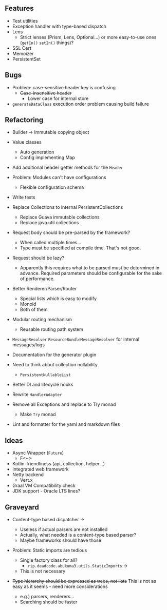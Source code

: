 ## Features

* Test utilities
* Exception handler with type-based dispatch
* Lens
    * Strict lenses (Prism, Lens, Optional...) or more easy-to-use ones (`getIn()` `setIn()` things)?
* SSL Cert
* Memoizer
* PersistentSet


## Bugs

* Problem: case-sensitive header key is confusing
    * ~~Case-insensitive header~~
        * Lower case for internal store
* `generateDataClass` execution order problem causing build failure


## Refactoring

* Builder -> Immutable copying object
* Value classes
    * Auto generation
    * Config implementing Map
* Add additional header getter methods for the `Header`
* Problem: Modules can't have configurations
    * Flexible configuration schema
* Write tests
* Replace Collections to internal PersistentCollections
    * Replace Guava immutable collections
    * Replace java.util collections
* Request body should be pre-parsed by the framework?
    * When called multiple times...
    * Type must be specified at compile time. That's not good.
* Request should be lazy?
    * Apparently this requires what to be parsed must be determined in advance.
      Required parameters should be configurable for the sake of performance.
* Better Renderer/Parser/Router
    * Special lists which is easy to modify
    * Monoid
    * Both of them

* Modular routing mechanism
    * Reusable routing path system 
* `MessageResolver` `ResourceBundleMessageResolver` for internal messages/logs
* Documentation for the generator plugin
* Need to think about collection nullability
    * `PersistentNullableList`
* Better DI and lifecycle hooks
* Rewrite `HandlerAdapter`
* Remove all Exceptions and replace to Try monad
  * Make `Try` monad
* Lint and formatter for the yaml and markdown files


## Ideas

* Async Wrapper (`Future`)
    * F<~>
* Kotlin-friendliness (api, collection, helper...)
* Integrated web framework
* Netty backend
    * Vert.x
* Graal VM Compatibility check
* JDK support - Oracle LTS lines?


## Graveyard

* Content-type based dispatcher
->
    * Useless if actual parsers are not installed
    * Actually, what needed is a content-type based parser?
    * Maybe frameworks should have those

* Problem: Static imports are tedious
    * Single factory class for all?
        * `rip.deadcode.abukuma3.utils.StaticImports`
->
    * This is not necessary

* ~~Type hierarchy should be expressed as trees, not lists~~ This is not as easy as it seems - need more considerations
    * e.g.) parsers, renderers...
    * Searching should be faster
